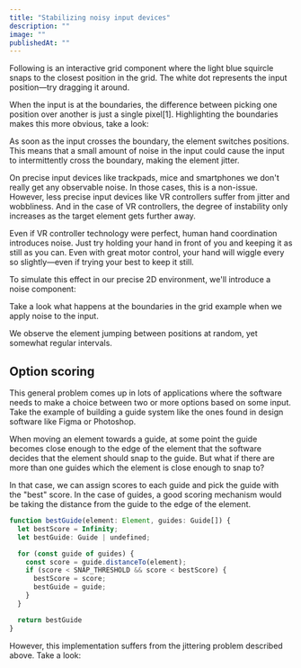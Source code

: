 ```yaml
---
title: "Stabilizing noisy input devices"
description: ""
image: ""
publishedAt: ""
---
```


Following is an interactive grid component where the light blue squircle snaps to the closest position in the grid. The white dot represents the input position—try dragging it around.

<NoNoise />

When the input is at the boundaries, the difference between picking one position over another is just a single pixel[1]. Highlighting the boundaries makes this more obvious, take a look:

<NoNoiseShowBoundaries />

As soon as the input crosses the boundary, the element switches positions. This means that a small amount of noise in the input could cause the input to intermittently cross the boundary, making the element jitter.

On precise input devices like trackpads, mice and smartphones we don't really get any observable noise. In those cases, this is a non-issue. However, less precise input devices like VR controllers suffer from jitter and wobbliness. And in the case of VR controllers, the degree of instability only increases as the target element gets further away.

<Scene scene="vr-controller" height={430} zoom={1.4} yOffset={-0.5} usesVariables />

Even if VR controller technology were perfect, human hand coordination introduces noise. Just try holding your hand in front of you and keeping it as still as you can. Even with great motor control, your hand will wiggle every so slightly—even if trying your best to keep it still.

To simulate this effect in our precise 2D environment, we'll introduce a noise component:

<NoiseComponent />

Take a look what happens at the boundaries in the grid example when we apply noise to the input.

<SomeNoise />

We observe the element jumping between positions at random, yet somewhat regular intervals.


## Option scoring

This general problem comes up in lots of applications where the software needs to make a choice between two or more options based on some input. Take the example of building a guide system like the ones found in design software like Figma or Photoshop.

When moving an element towards a guide, at some point the guide becomes close enough to the edge of the element that the software decides that the element should snap to the guide. But what if there are more than one guides which the element is close enough to snap to?

In that case, we can assign scores to each guide and pick the guide with the "best" score. In the case of guides, a good scoring mechanism would be taking the distance from the guide to the edge of the element.

```ts
function bestGuide(element: Element, guides: Guide[]) {
  let bestScore = Infinity;
  let bestGuide: Guide | undefined;

  for (const guide of guides) {
    const score = guide.distanceTo(element);
    if (score < SNAP_THRESHOLD && score < bestScore) {
      bestScore = score;
      bestGuide = guide;
    }
  }

  return bestGuide
}
```

However, this implementation suffers from the jittering problem described above. Take a look: